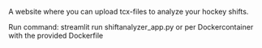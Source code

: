 A website where you can upload tcx-files to analyze your hockey shifts.

Run command: streamlit run shiftanalyzer_app.py or per Dockercontainer with the provided Dockerfile
